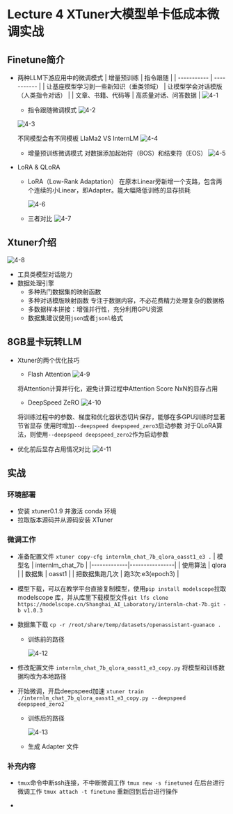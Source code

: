 # Lecture 4 XTuner大模型单卡低成本微调实战
## Finetune简介
- 两种LLM下游应用中的微调模式
| 增量预训练 | 指令跟随 |
| ----------- | ----------- |
| 让基座模型学习到一些新知识（垂类领域） | 让模型学会对话模版（人类指令对话） |
| 文章、书籍、代码等 | 高质量对话、问答数据 |
![4-1](https://github.com/xwhclaire/StudyPackages/assets/34467524/28cfa0d3-2c1a-4434-a599-a870be25e579)

  - 指令跟随微调模式
  ![4-2](https://github.com/xwhclaire/StudyPackages/assets/34467524/bc5f3c1b-cd21-41c9-8fcd-ead5c6ba0577)

  ![4-3](https://github.com/xwhclaire/StudyPackages/assets/34467524/fa66d83a-839b-4764-9c25-e2e7b3b9db98)

  不同模型会有不同模板 LIaMa2 VS InternLM
![4-4](https://github.com/xwhclaire/StudyPackages/assets/34467524/d0b35257-b99a-49ac-aff1-3bb78e747dea)

  - 增量预训练微调模式
  对数据添加起始符（BOS）和结束符（EOS）
  ![4-5](https://github.com/xwhclaire/StudyPackages/assets/34467524/83ef64e2-6c12-475c-8d62-7a3764f23286)


- LoRA & QLoRA
  - LoRA（Low-Rank Adaptation）
  在原本Linear旁新增一个支路，包含两个连续的小Linear，即Adapter。能大幅降低训练的显存损耗

    ![4-6](https://github.com/xwhclaire/StudyPackages/assets/34467524/99f266a9-7fa7-4fb7-9fa5-f38e4f2e88e8)

  - 三者对比
    ![4-7](https://github.com/xwhclaire/StudyPackages/assets/34467524/62be518b-f76b-4127-9cc3-aa81062fb3a9)

## Xtuner介绍
![4-8](https://github.com/xwhclaire/StudyPackages/assets/34467524/23ea8ec3-608f-4e4f-8816-e1aa55356fdf)

- 工具类模型对话能力
- 数据处理引擎
  - 多种热门数据集的映射函数
  - 多种对话模版映射函数
专注于数据内容，不必花费精力处理复杂的数据格
  - 多数据样本拼接：增强并行性，充分利用GPU资源
  - 数据集建议使用`json`或者`jsonl`格式 

## 8GB显卡玩转LLM
- Xtuner的两个优化技巧
  - Flash Attention
    ![4-9](https://github.com/xwhclaire/StudyPackages/assets/34467524/dc3867d4-bc99-49bc-b4dc-d0d39da64bc9)

  将Attention计算并行化，避免计算过程中Attention Score NxN的显存占用
  - DeepSpeed ZeRO
    ![4-10](https://github.com/xwhclaire/StudyPackages/assets/34467524/f1bb00fd-fe6c-47f6-9f60-04f1a56e47a6)

  将训练过程中的参数、梯度和优化器状态切片保存，能够在多GPU训练时显著节省显存
  使用时增加`--deepspeed deepspeed_zero3`启动参数
  对于QLoRA算法，则使用`--deepspeed deepspeed_zero2`作为启动参数
- 优化前后显存占用情况对比
    ![4-11](https://github.com/xwhclaire/StudyPackages/assets/34467524/21129145-3119-440a-ab6f-9a0f8584d6bf)

## 实战
### 环境部署
- 安装 xtuner0.1.9 并激活 conda 环境
- 拉取版本源码并从源码安装 XTuner
### 微调工作
- 准备配置文件 `xtuner copy-cfg internlm_chat_7b_qlora_oasst1_e3 .`
  | 模型名 | internlm_chat_7b |
  |-------------|----------------|
  | 使用算法 | qlora |
  | 数据集 | oasst1 |
  | 把数据集跑几次 | 跑3次:e3(epoch3) |
- 模型下载，可以在教学平台直接复制模型，使用`pip install modelscope`拉取 modelscope 库，并从库里下载模型文件`git lfs clone https://modelscope.cn/Shanghai_AI_Laboratory/internlm-chat-7b.git -b v1.0.3`
- 数据集下载 `cp -r /root/share/temp/datasets/openassistant-guanaco .`
  - 训练前的路径

    ![4-12](https://github.com/xwhclaire/StudyPackages/assets/34467524/e98d49cb-fd64-4ad1-93f7-5f59e33a352b)

- 修改配置文件 `internlm_chat_7b_qlora_oasst1_e3_copy.py` 将模型和训练数据均改为本地路径
- 开始微调，开启deepspeed加速 `xtuner train ./internlm_chat_7b_qlora_oasst1_e3_copy.py --deepspeed deepspeed_zero2` 
  - 训练后的路径
    
    ![4-13](https://github.com/xwhclaire/StudyPackages/assets/34467524/97552d71-3ffd-4519-93a2-ddecde9565c7)
  - 生成 Adapter 文件


### 补充内容
- `tmux`命令中断ssh连接，不中断微调工作
    `tmux new -s finetuned` 在后台进行微调工作
    `tmux attach -t finetune` 重新回到后台进行操作
  
- 
